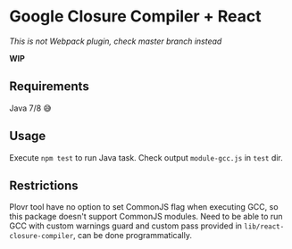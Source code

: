 # Google Closure Compiler + React
*This is not Webpack plugin, check master branch instead*

**WIP**

## Requirements

Java 7/8 😅

## Usage

Execute `npm test` to run Java task. Check output `module-gcc.js` in `test` dir.

## Restrictions

Plovr tool have no option to set CommonJS flag when executing GCC, so this package doesn't support CommonJS modules. Need to be able to run GCC with custom warnings guard and custom pass provided in `lib/react-closure-compiler`, can be done programmatically.
